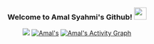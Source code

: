 <h3 align="center">
  Welcome to Amal Syahmi's Github!
  <img src="https://media.giphy.com/media/hvRJCLFzcasrR4ia7z/giphy.gif" width="28">
</h3>

<p align="center">
  <img src="http://github-readme-streak-stats.herokuapp.com?user=amalsyahmi-certifai&theme=onedark&hide_border=true"/>
  <!-- https://github.com/anuraghazra/github-readme-stats -->
  <a href="https://github.com/anuraghazra/github-readme-stats"><img alt=Amal's Github Stats" src="https://denvercoder1-github-readme-stats.vercel.app/api?username=amalsyahmi-certifai&show_icons=true&count_private=true&theme=react&hide_border=true&bg_color=282C34&title_color=F85D7F&icon_color=F8D866" /></a>
  <!-- https://github.com/ashutosh00710/github-readme-activity-graph -->
  <a href="https://github.com/ashutosh00710/github-readme-activity-graph"><img alt="Amal's Activity Graph" src="https://activity-graph.herokuapp.com/graph?username=amalsyahmi-certifai&bg_color=1F222E&color=F8D866&line=F85D7F&point=FFFFFF&hide_border=true" /></a>
</p>
